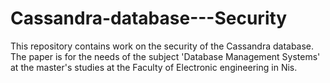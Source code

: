 # Cassandra-database---Security
This repository contains work on the security of the Cassandra database. The paper is for the needs of the subject 'Database Management Systems' at the master's studies at the Faculty of Electronic engineering in Nis.
